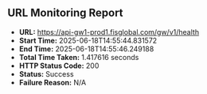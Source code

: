 ## URL Monitoring Report

- **URL:** https://api-gw1-prod1.fisglobal.com/gw/v1/health
- **Start Time:** 2025-06-18T14:55:44.831572
- **End Time:** 2025-06-18T14:55:46.249188
- **Total Time Taken:** 1.417616 seconds
- **HTTP Status Code:** 200
- **Status:** Success
- **Failure Reason:** N/A
